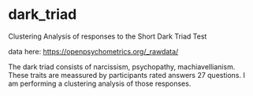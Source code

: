 # dark_triad
Clustering Analysis of responses to the Short Dark Triad Test

data here: https://openpsychometrics.org/_rawdata/

The dark triad consists of narcissism, psychopathy, machiavellianism. These traits are meassured by participants rated answers 27 questions.
I am performing a clustering analysis of those responses.
